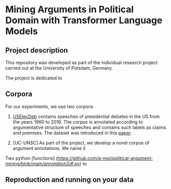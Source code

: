 # Mining Arguments in Political Domain with Transformer Language Models 

## Project description 

This repository was developed as part of the individual research project carried out at the University of Potsdam, Germany.

The project is dedicated to 

## Corpora 

For our experiments, we use two corpora. 

1. [USElecDeb](https://github.com/a-moi/political-argument-mining/tree/main/ElecDeb60To16) contains speeches of presidential debates in the US from the years 1960 to 2016. The corpus is annotated according to argumentative structure of speeches and contains such labels as claims and premises. The dataset was introduced in this [paper](https://aclanthology.org/P19-1463/). 

2. [UC-UNSC] As part of the project, we develop a novel corpus of argument annotations. We name it 

Two python [functions] (https://github.com/a-moi/political-argument-mining/blob/main/annotation2df.py) to 

## Reproduction and running on your data 
